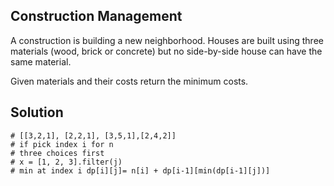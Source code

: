 ## Construction Management
A construction is building a new neighborhood. Houses are built using 
three materials (wood, brick or concrete) but no side-by-side house can have the same
material. 

Given materials and their costs return the minimum costs.


## Solution



```
# [[3,2,1], [2,2,1], [3,5,1],[2,4,2]]
# if pick index i for n 
# three choices first
# x = [1, 2, 3].filter(j) 
# min at index i dp[i][j]= n[i] + dp[i-1][min(dp[i-1][j])] 
```